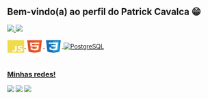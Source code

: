 ## Bem-vindo(a) ao perfil do Patrick Cavalca 😁

 <div>
   
   <a href="https://github.com/PatrickCavalca">
   <img height="180em" src="https://github-readme-stats.vercel.app/api?username=PatrickCavalca&show_icons=true&theme=tokyonight&include_all_commits=true&count_private=true"/>
   <img height="180em" src="https://github-readme-stats.vercel.app/api/top-langs/?username=PatrickCavalca&layout=compact&langs_count=6&theme=tokyonight"/>

   </div>
    
<div style="display: inline_block"><br>
  
  <img align="center" alt="Js" height="30" width="40" src="https://raw.githubusercontent.com/devicons/devicon/master/icons/javascript/javascript-plain.svg">
  <img align="center" alt="HTML" height="30" width="40" src="https://raw.githubusercontent.com/devicons/devicon/master/icons/html5/html5-original.svg">
  <img align="center" alt="CSS" height="30" width="40" src="https://raw.githubusercontent.com/devicons/devicon/master/icons/css3/css3-original.svg">
  <img align="center" alt="PostgreSQL" height="34" width="40" src="https://cdn.jsdelivr.net/gh/devicons/devicon@latest/icons/postgresql/postgresql-original-wordmark.svg">
  
  
</div>
 
<br>
 
### Minhas redes!
 
<div> 
  
  <a href="instagram.com/patrickcavalca" target="_blank"><img src="https://img.shields.io/badge/-Instagram-%23E4405F?style=for-the-badge&logo=instagram&logoColor=white" target="_blank"></a>
  <a href="https://www.instagram.com/patrickcavalca/" target="_blank"><img src="https://img.shields.io/badge/-Gmail-%23333?style=for-the-badge&logo=gmail&logoColor=white" target="_blank"></a>
  <a href="https://www.linkedin.com/in/patrick-cavalca/" target="_blank"><img src="https://img.shields.io/badge/-LinkedIn-%230077B5?style=for-the-badge&logo=linkedin&logoColor=white" target="_blank"></a>

</div>

